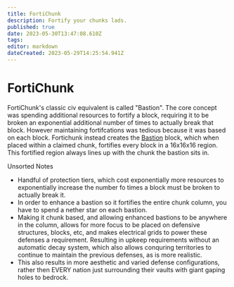```yaml
---
title: FortiChunk
description: Fortify your chunks lads.
published: true
date: 2023-05-30T13:47:08.610Z
tags: 
editor: markdown
dateCreated: 2023-05-29T14:25:54.941Z
---
```


# FortiChunk
FortiChunk's classic civ equivalent is called "Bastion". The core concept was spending additional resources to fortify a block, requiring it to be broken an exponential additional number of times to actually break that block. However maintaining fortifcations was tedious because it was based on each block. Fortichunk instead creates the [Bastion](https://wiki.exile.rocks/en/guide/compendium#bastion) block, which when placed within a claimed chunk, fortifies every block in a 16x16x16 region. This fortified region always lines up with the chunk the bastion sits in.



Unsorted Notes
- Handful of protection tiers, which cost exponentially more resources to exponentially increase the number fo times a block must be broken to actually break it.
- In order to enhance a bastion so it fortifies the entire chunk column, you have to spend a nether star on each bastion.
- Making it chunk based, and allowing enhanced bastions to be anywhere in the column, allows for more focus to be placed on defensive structures, blocks, etc, and makes electrical grids to power these defenses a requirement. Resulting in upkeep requirements without an automatic decay system, which also allows conquring territories to continue to maintain the previous defenses, as is more realistic.
- This also results in more aesthetic and varied defense configurations, rather then EVERY nation just surrounding their vaults with giant gaping holes to bedrock.